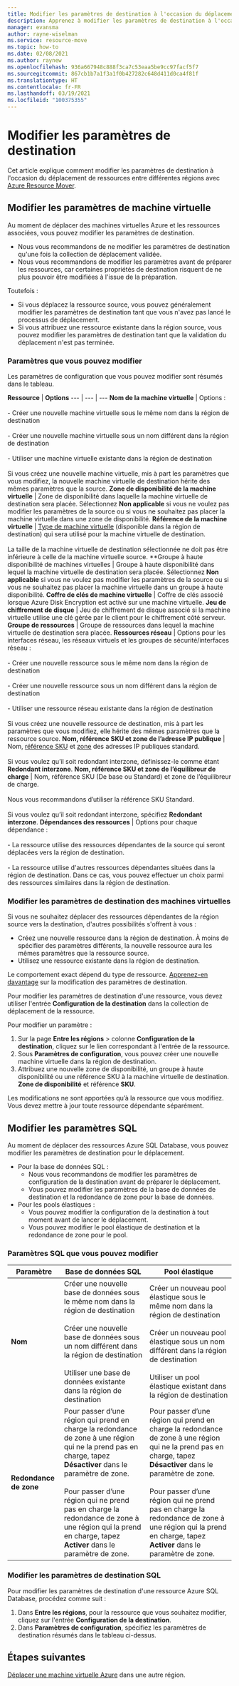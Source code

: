 ```yaml
---
title: Modifier les paramètres de destination à l'occasion du déplacement de machines virtuelles Azure entre différentes régions avec Azure Resource Mover
description: Apprenez à modifier les paramètres de destination à l'occasion du déplacement de machines virtuelles Azure entre différentes régions avec Azure Resource Mover.
manager: evansma
author: rayne-wiselman
ms.service: resource-move
ms.topic: how-to
ms.date: 02/08/2021
ms.author: raynew
ms.openlocfilehash: 936a667948c888f3ca7c53eaa5be9cc97facf5f7
ms.sourcegitcommit: 867cb1b7a1f3a1f0b427282c648d411d0ca4f81f
ms.translationtype: HT
ms.contentlocale: fr-FR
ms.lasthandoff: 03/19/2021
ms.locfileid: "100375355"
---
```

# <a name="modify-destination-settings"></a>Modifier les paramètres de destination

Cet article explique comment modifier les paramètres de destination à l'occasion du déplacement de ressources entre différentes régions avec [Azure Resource Mover](overview.md).


## <a name="modify-vm-settings"></a>Modifier les paramètres de machine virtuelle

Au moment de déplacer des machines virtuelles Azure et les ressources associées, vous pouvez modifier les paramètres de destination. 

- Nous vous recommandons de ne modifier les paramètres de destination qu'une fois la collection de déplacement validée.
- Nous vous recommandons de modifier les paramètres avant de préparer les ressources, car certaines propriétés de destination risquent de ne plus pouvoir être modifiées à l'issue de la préparation.

Toutefois :
- Si vous déplacez la ressource source, vous pouvez généralement modifier les paramètres de destination tant que vous n'avez pas lancé le processus de déplacement.
- Si vous attribuez une ressource existante dans la région source, vous pouvez modifier les paramètres de destination tant que la validation du déplacement n'est pas terminée.

### <a name="settings-you-can-modify"></a>Paramètres que vous pouvez modifier

Les paramètres de configuration que vous pouvez modifier sont résumés dans le tableau.

**Ressource** | **Options** 
--- | --- | --- 
**Nom de la machine virtuelle** | Options :<br/><br/> - Créer une nouvelle machine virtuelle sous le même nom dans la région de destination<br/><br/> - Créer une nouvelle machine virtuelle sous un nom différent dans la région de destination<br/><br/> - Utiliser une machine virtuelle existante dans la région de destination<br/><br/> Si vous créez une nouvelle machine virtuelle, mis à part les paramètres que vous modifiez, la nouvelle machine virtuelle de destination hérite des mêmes paramètres que la source.
**Zone de disponibilité de la machine virtuelle** | Zone de disponibilité dans laquelle la machine virtuelle de destination sera placée. Sélectionnez **Non applicable** si vous ne voulez pas modifier les paramètres de la source ou si vous ne souhaitez pas placer la machine virtuelle dans une zone de disponibilité.
**Référence de la machine virtuelle** | [Type de machine virtuelle](https://azure.microsoft.com/pricing/details/virtual-machines/series/) (disponible dans la région de destination) qui sera utilisé pour la machine virtuelle de destination.<br/><br/> La taille de la machine virtuelle de destination sélectionnée ne doit pas être inférieure à celle de la machine virtuelle source.
**Groupe à haute disponibilité de machines virtuelles | Groupe à haute disponibilité dans lequel la machine virtuelle de destination sera placée. Sélectionnez **Non applicable** si vous ne voulez pas modifier les paramètres de la source ou si vous ne souhaitez pas placer la machine virtuelle dans un groupe à haute disponibilité.
**Coffre de clés de machine virtuelle** | Coffre de clés associé lorsque Azure Disk Encryption est activé sur une machine virtuelle.
**Jeu de chiffrement de disque** | Jeu de chiffrement de disque associé si la machine virtuelle utilise une clé gérée par le client pour le chiffrement côté serveur.
**Groupe de ressources** | Groupe de ressources dans lequel la machine virtuelle de destination sera placée.
**Ressources réseau** | Options pour les interfaces réseau, les réseaux virtuels et les groupes de sécurité/interfaces réseau :<br/><br/> - Créer une nouvelle ressource sous le même nom dans la région de destination<br/><br/> - Créer une nouvelle ressource sous un nom différent dans la région de destination<br/><br/> - Utiliser une ressource réseau existante dans la région de destination<br/><br/> Si vous créez une nouvelle ressource de destination, mis à part les paramètres que vous modifiez, elle hérite des mêmes paramètres que la ressource source.
**Nom, référence SKU et zone de l’adresse IP publique** | Nom, [référence SKU](../virtual-network/public-ip-addresses.md#sku) et [zone](../virtual-network/public-ip-addresses.md#standard) des adresses IP publiques standard.<br/><br/> Si vous voulez qu’il soit redondant interzone, définissez-le comme étant **Redondant interzone**.
**Nom, référence SKU et zone de l’équilibreur de charge** | Nom, référence SKU (De base ou Standard) et zone de l’équilibreur de charge.<br/><br/> Nous vous recommandons d’utiliser la référence SKU Standard.<br/><br/> Si vous voulez qu’il soit redondant interzone, spécifiez **Redondant interzone**.
**Dépendances des ressources** | Options pour chaque dépendance :<br/><br/>- La ressource utilise des ressources dépendantes de la source qui seront déplacées vers la région de destination.<br/><br/> - La ressource utilise d'autres ressources dépendantes situées dans la région de destination. Dans ce cas, vous pouvez effectuer un choix parmi des ressources similaires dans la région de destination.

### <a name="edit-vm-destination-settings"></a>Modifier les paramètres de destination des machines virtuelles

Si vous ne souhaitez déplacer des ressources dépendantes de la région source vers la destination, d'autres possibilités s'offrent à vous :

- Créez une nouvelle ressource dans la région de destination. À moins de spécifier des paramètres différents, la nouvelle ressource aura les mêmes paramètres que la ressource source.
- Utilisez une ressource existante dans la région de destination.

Le comportement exact dépend du type de ressource. [Apprenez-en davantage](modify-target-settings.md) sur la modification des paramètres de destination.

Pour modifier les paramètres de destination d'une ressource, vous devez utiliser l'entrée **Configuration de la destination** dans la collection de déplacement de la ressource. 

Pour modifier un paramètre : 

1. Sur la page **Entre les régions** > colonne **Configuration de la destination**, cliquez sur le lien correspondant à l'entrée de la ressource.
2. Sous **Paramètres de configuration**, vous pouvez créer une nouvelle machine virtuelle dans la région de destination.
3. Attribuez une nouvelle zone de disponibilité, un groupe à haute disponibilité ou une référence SKU à la machine virtuelle de destination. **Zone de disponibilité** et référence **SKU**.

Les modifications ne sont apportées qu’à la ressource que vous modifiez. Vous devez mettre à jour toute ressource dépendante séparément.


## <a name="modify-sql-settings"></a>Modifier les paramètres SQL

Au moment de déplacer des ressources Azure SQL Database, vous pouvez modifier les paramètres de destination pour le déplacement. 

- Pour la base de données SQL :
    - Nous vous recommandons de modifier les paramètres de configuration de la destination avant de préparer le déplacement.
    - Vous pouvez modifier les paramètres de la base de données de destination et la redondance de zone pour la base de données.
- Pour les pools élastiques :
    -  Vous pouvez modifier la configuration de la destination à tout moment avant de lancer le déplacement.
    - Vous pouvez modifier le pool élastique de destination et la redondance de zone pour le pool. 

### <a name="sql-settings-you-can-modify"></a>Paramètres SQL que vous pouvez modifier

**Paramètre** | **Base de données SQL** | **Pool élastique**
--- | --- | ---
**Nom** | Créer une nouvelle base de données sous le même nom dans la région de destination<br/><br/> Créer une nouvelle base de données sous un nom différent dans la région de destination<br/><br/> Utiliser une base de données existante dans la région de destination | Créer un nouveau pool élastique sous le même nom dans la région de destination<br/><br/> Créer un nouveau pool élastique sous un nom différent dans la région de destination<br/><br/> Utiliser un pool élastique existant dans la région de destination
**Redondance de zone** | Pour passer d’une région qui prend en charge la redondance de zone à une région qui ne la prend pas en charge, tapez **Désactiver** dans le paramètre de zone.<br/><br/> Pour passer d’une région qui ne prend pas en charge la redondance de zone à une région qui la prend en charge, tapez **Activer** dans le paramètre de zone. | Pour passer d’une région qui prend en charge la redondance de zone à une région qui ne la prend pas en charge, tapez **Désactiver** dans le paramètre de zone.<br/><br/> Pour passer d’une région qui ne prend pas en charge la redondance de zone à une région qui la prend en charge, tapez **Activer** dans le paramètre de zone.

### <a name="edit-sql-destination-settings"></a>Modifier les paramètres de destination SQL

Pour modifier les paramètres de destination d'une ressource Azure SQL Database, procédez comme suit : 

1. Dans **Entre les régions**, pour la ressource que vous souhaitez modifier, cliquez sur l'entrée **Configuration de la destination**.
2. Dans **Paramètres de configuration**, spécifiez les paramètres de destination résumés dans le tableau ci-dessus.

## <a name="next-steps"></a>Étapes suivantes

[Déplacer une machine virtuelle Azure](tutorial-move-region-virtual-machines.md) dans une autre région.
